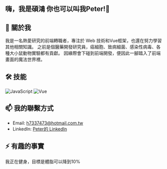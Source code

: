 ## 嗨，我是碩鴻 你也可以叫我Peter!👋

## 🚀 關於我
我是一名熱愛研究的前端轉職者，專注於 Web 技術和Vue框架，也還在努力學習其他相關知識。
之前是個醫藥開發研究員，癌細胞、致病細菌、感染性病毒、各種大小鼠動物實驗都有貢獻。
因緣際會下碰到前端開發，便因此一腳踏入了前端畫面的魔法世界裡。

## 🛠 技能
![JavaScript](https://img.shields.io/badge/-JavaScript-F7DF1E?style=flat-square&logo=javascript&logoColor=black)
![Vue](https://img.shields.io/badge/Vue.js-35495E?style=for-the-badge&logo=vuedotjs&logoColor=4FC08D)

## 📫 我的聯繫方式
- Email: h7337473@hotmail.com.tw
- LinkedIn: [Peter的 LinkedIn](www.linkedin.com/in/peetaw)

## ⚡ 有趣的事實
我正在健身，目標是體脂可以降到10%

<!--
**PeetaW/PeetaW** is a ✨ _special_ ✨ repository because its `README.md` (this file) appears on your GitHub profile.

Here are some ideas to get you started:

- 🔭 I’m currently working on ...
- 🌱 I’m currently learning ...
- 👯 I’m looking to collaborate on ...
- 🤔 I’m looking for help with ...
- 💬 Ask me about ...
- 📫 How to reach me: ...
- 😄 Pronouns: ...
- ⚡ Fun fact: ...
-->
